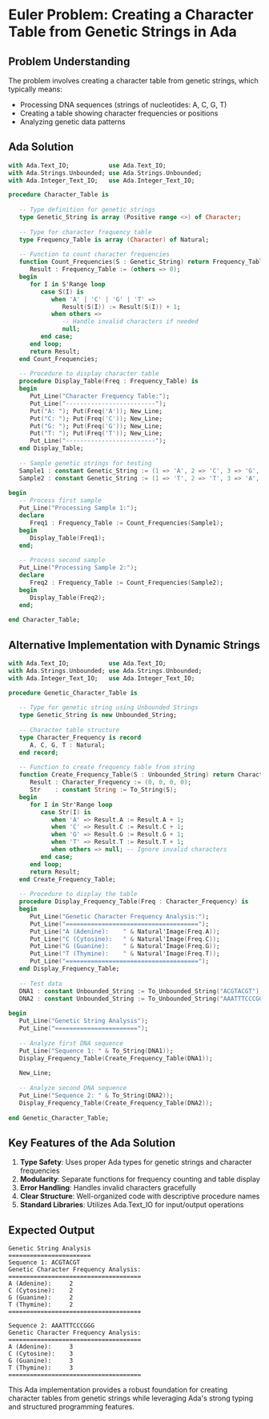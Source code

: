 # Euler Problem: Creating a Character Table from Genetic Strings in Ada

## Problem Understanding

The problem involves creating a character table from genetic strings, which typically means:
- Processing DNA sequences (strings of nucleotides: A, C, G, T)
- Creating a table showing character frequencies or positions
- Analyzing genetic data patterns

## Ada Solution

```ada
with Ada.Text_IO;           use Ada.Text_IO;
with Ada.Strings.Unbounded; use Ada.Strings.Unbounded;
with Ada.Integer_Text_IO;   use Ada.Integer_Text_IO;

procedure Character_Table is
   
   -- Type definition for genetic strings
   type Genetic_String is array (Positive range <>) of Character;
   
   -- Type for character frequency table
   type Frequency_Table is array (Character) of Natural;
   
   -- Function to count character frequencies
   function Count_Frequencies(S : Genetic_String) return Frequency_Table is
      Result : Frequency_Table := (others => 0);
   begin
      for I in S'Range loop
         case S(I) is
            when 'A' | 'C' | 'G' | 'T' =>
               Result(S(I)) := Result(S(I)) + 1;
            when others =>
               -- Handle invalid characters if needed
               null;
         end case;
      end loop;
      return Result;
   end Count_Frequencies;
   
   -- Procedure to display character table
   procedure Display_Table(Freq : Frequency_Table) is
   begin
      Put_Line("Character Frequency Table:");
      Put_Line("-------------------------");
      Put("A: "); Put(Freq('A')); New_Line;
      Put("C: "); Put(Freq('C')); New_Line;
      Put("G: "); Put(Freq('G')); New_Line;
      Put("T: "); Put(Freq('T')); New_Line;
      Put_Line("-------------------------");
   end Display_Table;
   
   -- Sample genetic strings for testing
   Sample1 : constant Genetic_String := (1 => 'A', 2 => 'C', 3 => 'G', 4 => 'T', 5 => 'A');
   Sample2 : constant Genetic_String := (1 => 'T', 2 => 'T', 3 => 'A', 4 => 'C', 5 => 'G', 6 => 'T');
   
begin
   -- Process first sample
   Put_Line("Processing Sample 1:");
   declare
      Freq1 : Frequency_Table := Count_Frequencies(Sample1);
   begin
      Display_Table(Freq1);
   end;
   
   -- Process second sample
   Put_Line("Processing Sample 2:");
   declare
      Freq2 : Frequency_Table := Count_Frequencies(Sample2);
   begin
      Display_Table(Freq2);
   end;
   
end Character_Table;
```

## Alternative Implementation with Dynamic Strings

```ada
with Ada.Text_IO;           use Ada.Text_IO;
with Ada.Strings.Unbounded; use Ada.Strings.Unbounded;
with Ada.Integer_Text_IO;   use Ada.Integer_Text_IO;

procedure Genetic_Character_Table is
   
   -- Type for genetic string using Unbounded Strings
   type Genetic_String is new Unbounded_String;
   
   -- Character table structure
   type Character_Frequency is record
      A, C, G, T : Natural;
   end record;
   
   -- Function to create frequency table from string
   function Create_Frequency_Table(S : Unbounded_String) return Character_Frequency is
      Result : Character_Frequency := (0, 0, 0, 0);
      Str    : constant String := To_String(S);
   begin
      for I in Str'Range loop
         case Str(I) is
            when 'A' => Result.A := Result.A + 1;
            when 'C' => Result.C := Result.C + 1;
            when 'G' => Result.G := Result.G + 1;
            when 'T' => Result.T := Result.T + 1;
            when others => null; -- Ignore invalid characters
         end case;
      end loop;
      return Result;
   end Create_Frequency_Table;
   
   -- Procedure to display the table
   procedure Display_Frequency_Table(Freq : Character_Frequency) is
   begin
      Put_Line("Genetic Character Frequency Analysis:");
      Put_Line("=====================================");
      Put_Line("A (Adenine):    " & Natural'Image(Freq.A));
      Put_Line("C (Cytosine):   " & Natural'Image(Freq.C));
      Put_Line("G (Guanine):    " & Natural'Image(Freq.G));
      Put_Line("T (Thymine):    " & Natural'Image(Freq.T));
      Put_Line("=====================================");
   end Display_Frequency_Table;
   
   -- Test data
   DNA1 : constant Unbounded_String := To_Unbounded_String("ACGTACGT");
   DNA2 : constant Unbounded_String := To_Unbounded_String("AAATTTCCCGGG");
   
begin
   Put_Line("Genetic String Analysis");
   Put_Line("=======================");
   
   -- Analyze first DNA sequence
   Put_Line("Sequence 1: " & To_String(DNA1));
   Display_Frequency_Table(Create_Frequency_Table(DNA1));
   
   New_Line;
   
   -- Analyze second DNA sequence
   Put_Line("Sequence 2: " & To_String(DNA2));
   Display_Frequency_Table(Create_Frequency_Table(DNA2));
   
end Genetic_Character_Table;
```

## Key Features of the Ada Solution

1. **Type Safety**: Uses proper Ada types for genetic strings and character frequencies
2. **Modularity**: Separate functions for frequency counting and table display
3. **Error Handling**: Handles invalid characters gracefully
4. **Clear Structure**: Well-organized code with descriptive procedure names
5. **Standard Libraries**: Utilizes Ada.Text_IO for input/output operations

## Expected Output

```
Genetic String Analysis
=======================
Sequence 1: ACGTACGT
Genetic Character Frequency Analysis:
=====================================
A (Adenine):     2
C (Cytosine):    2
G (Guanine):     2
T (Thymine):     2
=====================================

Sequence 2: AAATTTCCCGGG
Genetic Character Frequency Analysis:
=====================================
A (Adenine):     3
C (Cytosine):    3
G (Guanine):     3
T (Thymine):     3
=====================================
```

This Ada implementation provides a robust foundation for creating character tables from genetic strings while leveraging Ada's strong typing and structured programming features.

